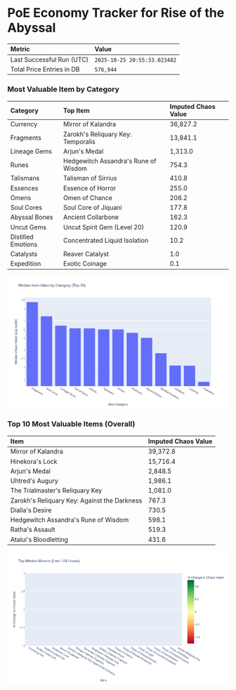 # PoE Economy Tracker for Rise of the Abyssal

<!-- START_MAINTENANCE -->
| Metric | Value |
|:---|:---|
| Last Successful Run (UTC) | `2025-10-25 20:55:33.023482` |
| Total Price Entries in DB | `576,944` |

<!-- END_MAINTENANCE -->

<!-- START_DATAFRAME_DEBUG -->
<!-- END_DATAFRAME_DEBUG -->

<!-- START_CATEGORY_ANALYSIS -->
### Most Valuable Item by Category
| Category | Top Item | Imputed Chaos Value |
| :--- | :--- | :--- |
| Currency | Mirror of Kalandra | 36,827.2 |
| Fragments | Zarokh's Reliquary Key: Temporalis | 13,841.1 |
| Lineage Gems | Arjun's Medal | 1,313.0 |
| Runes | Hedgewitch Assandra's Rune of Wisdom | 754.3 |
| Talismans | Talisman of Sirrius | 410.8 |
| Essences | Essence of Horror | 255.0 |
| Omens | Omen of Chance | 206.2 |
| Soul Cores | Soul Core of Jiquani | 177.8 |
| Abyssal Bones | Ancient Collarbone | 162.3 |
| Uncut Gems | Uncut Spirit Gem (Level 20) | 120.9 |
| Distilled Emotions | Concentrated Liquid Isolation | 10.2 |
| Catalysts | Reaver Catalyst | 1.0 |
| Expedition | Exotic Coinage | 0.1 |


![Category Analysis Chart](charts/category_analysis.png)
<!-- END_ANALYSIS -->

<!-- START_ANALYSIS -->
### Top 10 Most Valuable Items (Overall)
| Item | Imputed Chaos Value |
| :--- | :--- |
| Mirror of Kalandra | 39,372.8 |
| Hinekora's Lock | 15,716.4 |
| Arjun's Medal | 2,848.5 |
| Uhtred's Augury | 1,986.1 |
| The Trialmaster's Reliquary Key | 1,081.0 |
| Zarokh's Reliquary Key: Against the Darkness | 767.3 |
| Dialla's Desire | 730.5 |
| Hedgewitch Assandra's Rune of Wisdom | 598.1 |
| Ratha's Assault | 519.3 |
| Atalui's Bloodletting | 431.6 |


![Market Movers Chart](charts/market_movers.png)
<!-- END_ANALYSIS -->
